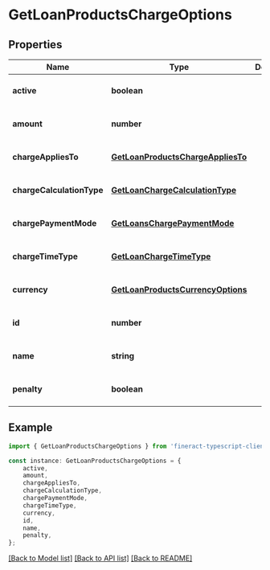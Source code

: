 # GetLoanProductsChargeOptions


## Properties

Name | Type | Description | Notes
------------ | ------------- | ------------- | -------------
**active** | **boolean** |  | [optional] [default to undefined]
**amount** | **number** |  | [optional] [default to undefined]
**chargeAppliesTo** | [**GetLoanProductsChargeAppliesTo**](GetLoanProductsChargeAppliesTo.md) |  | [optional] [default to undefined]
**chargeCalculationType** | [**GetLoanChargeCalculationType**](GetLoanChargeCalculationType.md) |  | [optional] [default to undefined]
**chargePaymentMode** | [**GetLoansChargePaymentMode**](GetLoansChargePaymentMode.md) |  | [optional] [default to undefined]
**chargeTimeType** | [**GetLoanChargeTimeType**](GetLoanChargeTimeType.md) |  | [optional] [default to undefined]
**currency** | [**GetLoanProductsCurrencyOptions**](GetLoanProductsCurrencyOptions.md) |  | [optional] [default to undefined]
**id** | **number** |  | [optional] [default to undefined]
**name** | **string** |  | [optional] [default to undefined]
**penalty** | **boolean** |  | [optional] [default to undefined]

## Example

```typescript
import { GetLoanProductsChargeOptions } from 'fineract-typescript-client';

const instance: GetLoanProductsChargeOptions = {
    active,
    amount,
    chargeAppliesTo,
    chargeCalculationType,
    chargePaymentMode,
    chargeTimeType,
    currency,
    id,
    name,
    penalty,
};
```

[[Back to Model list]](../README.md#documentation-for-models) [[Back to API list]](../README.md#documentation-for-api-endpoints) [[Back to README]](../README.md)
